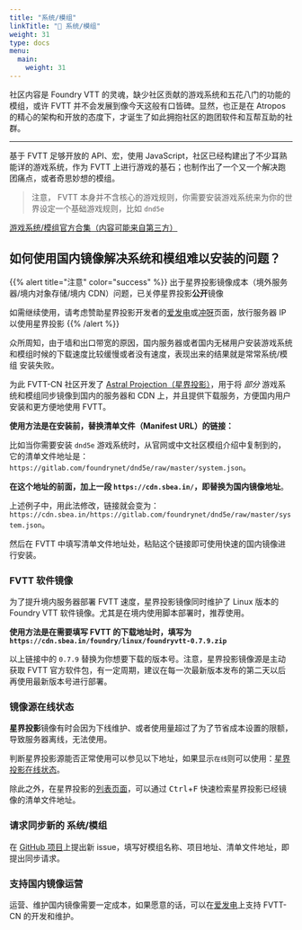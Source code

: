 ```yaml
---
title: "系统/模组"
linkTitle: "🧩 系统/模组"
weight: 31
type: docs
menu:
  main:
    weight: 31
---
```


社区内容是 Foundry VTT 的灵魂，缺少社区贡献的游戏系统和五花八门的功能的模组，或许 FVTT 并不会发展到像今天这般有口皆碑。显然，也正是在 Atropos 的精心的架构和开放的态度下，才诞生了如此拥抱社区的跑团软件和互帮互助的社群。

---

基于 FVTT 足够开放的 API、宏，使用 JavaScript，社区已经构建出了不少耳熟能详的游戏系统，作为 FVTT 上进行游戏的基石；也制作出了一个又一个解决跑团痛点，或者奇思妙想的模组。

> 注意， FVTT 本身并不含核心的游戏规则，你需要安装游戏系统来为你的世界设定一个基础游戏规则，比如 `dnd5e`

[游戏系统/模组官方合集（内容可能来自第三方）](https://foundryvtt.com/packages/)

## 如何使用国内镜像解决系统和模组难以安装的问题？

{{% alert title="注意" color="success" %}}
出于星界投影镜像成本（境外服务器/境内对象存储/境内 CDN）问题，已关停星界投影**公开**镜像

如需继续使用，请考虑赞助星界投影开发者的[爱发电](https://afdian.net/@mitch)或[冲呀](https://www.chongya.com/@mitch)页面，放行服务器 IP 以使用星界投影
{{% /alert %}}

众所周知，由于墙和出口带宽的原因，国内服务器或者国内无梯用户安装游戏系统和模组时候的下载速度比较缓慢或者没有速度，表现出来的结果就是常常系统/模组 安装失败。

为此 FVTT-CN 社区开发了 [Astral Projection（星界投影）](https://github.com/fvtt-cn/AstralProjection)，用于将 *部分* 游戏系统和模组同步镜像到国内的服务器和 CDN 上，并且提供下载服务，方便国内用户安装和更方便地使用 FVTT。

**使用方法是在安装前，替换清单文件（Manifest URL）的链接：**

比如当你需要安装 `dnd5e` 游戏系统时，从官网或中文社区模组介绍中复制到的，它的清单文件地址是：`https://gitlab.com/foundrynet/dnd5e/raw/master/system.json`。

**在这个地址的前面，加上一段 `https://cdn.sbea.in/`，即替换为国内镜像地址**。

上述例子中，用此法修改，链接就会变为：`https://cdn.sbea.in/https://gitlab.com/foundrynet/dnd5e/raw/master/system.json`。

然后在 FVTT 中填写清单文件地址处，粘贴这个链接即可使用快速的国内镜像进行安装。

### FVTT 软件镜像
为了提升境内服务器部署 FVTT 速度，星界投影镜像同时维护了 Linux 版本的 Foundry VTT 软件镜像。尤其是在境内使用脚本部署时，推荐使用。

**使用方法是在需要填写 FVTT 的下载地址时，填写为 `https://cdn.sbea.in/foundry/linux/foundryvtt-0.7.9.zip`**

以上链接中的 `0.7.9` 替换为你想要下载的版本号。注意，星界投影镜像源是主动获取 FVTT 官方软件包，有一定周期，建议在每一次最新版本发布的第二天以后再使用最新版本号进行部署。

### 镜像源在线状态

**星界投影**镜像有时会因为下线维护、或者使用量超过了为了节省成本设置的限额，导致服务器离线，无法使用。

判断星界投影源能否正常使用可以参见以下地址，如果显示`在线`则可以使用：<a href="https://cdn.sbea.in/status.html" target="_blank">星界投影在线状态</a>。

除此之外，在星界投影的[列表页面](https://cdn.sbea.in/list.html)，可以通过 <kbd>Ctrl</kbd>+<kbd>F</kbd> 快速检索星界投影已经镜像的清单文件地址。

### 请求同步新的 系统/模组
在 [GitHub 项目](https://github.com/fvtt-cn/AstralProjection/issues/new/choose)上提出新 issue，填写好模组名称、项目地址、清单文件地址，即提出同步请求。

### 支持国内镜像运营
运营、维护国内镜像需要一定成本，如果愿意的话，可以在[爱发电](https://afdian.net/@mitch)上支持 FVTT-CN 的开发和维护。
